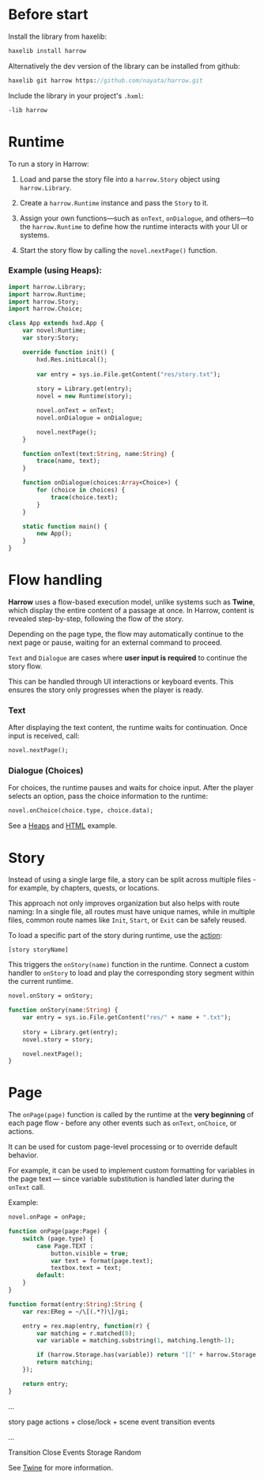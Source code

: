# Before start

Install the library from haxelib:

```haxe
haxelib install harrow
```

Alternatively the dev version of the library can be installed from github:

```haxe
haxelib git harrow https://github.com/nayata/harrow.git
```

Include the library in your project's `.hxml`:

```haxe
-lib harrow
```



# Runtime

To run a story in Harrow:

1. Load and parse the story file into a `harrow.Story` object using `harrow.Library`.

2. Create a `harrow.Runtime` instance and pass the `Story` to it.

3. Assign your own functions—such as `onText`, `onDialogue`, and others—to the `harrow.Runtime` to define how the runtime interacts with your UI or systems.

4. Start the story flow by calling the `novel.nextPage()` function.

### Example (using Heaps):

```haxe
import harrow.Library;
import harrow.Runtime;
import harrow.Story;
import harrow.Choice;

class App extends hxd.App {
	var novel:Runtime;
	var story:Story;

	override function init() {
		hxd.Res.initLocal();
		
		var entry = sys.io.File.getContent("res/story.txt");
		
		story = Library.get(entry);
		novel = new Runtime(story);

		novel.onText = onText;
		novel.onDialogue = onDialogue;

		novel.nextPage(); 
	}

	function onText(text:String, name:String) {
		trace(name, text);
	}

	function onDialogue(choices:Array<Choice>) {
		for (choice in choices) {
			trace(choice.text);
		}
	}

	static function main() { 
		new App(); 
	}
}
```



# Flow handling

**Harrow** uses a flow-based execution model, unlike systems such as **Twine**, which display the entire content of a passage at once. In Harrow, content is revealed step-by-step, following the flow of the story.

Depending on the page type, the flow may automatically continue to the next page or pause, waiting for an external command to proceed.

`Text` and `Dialogue` are cases where **user input is required** to continue the story flow.

This can be handled through UI interactions or keyboard events. This ensures the story only progresses when the player is ready.

### Text

After displaying the text content, the runtime waits for continuation. Once input is received, call:

```haxe
novel.nextPage();
```

### Dialogue (Choices)

For choices, the runtime pauses and waits for choice input.
After the player selects an option, pass the choice information to the runtime:

```haxe
novel.onChoice(choice.type, choice.data);
```


See a [Heaps](https://github.com/nayata/harrow/blob/main/example/src/App.hx) and [HTML](https://github.com/nayata/harrow-twine/blob/main/src/App.hx) example.



# Story

Instead of using a single large file, a story can be split across multiple files - for example, by chapters, quests, or locations.

This approach not only improves organization but also helps with route naming:
In a single file, all routes must have unique names, while in multiple files, common route names like `Init`, `Start`, or `Exit` can be safely reused.

To load a specific part of the story during runtime, use the [action](https://github.com/nayata/harrow/blob/main/Documentation/Writing.md#actions):

```
[story storyName]
```

This triggers the `onStory(name)` function in the runtime.
Connect a custom handler to `onStory` to load and play the corresponding story segment within the current runtime.

```haxe
novel.onStory = onStory;
```


```haxe
function onStory(name:String) {
	var entry = sys.io.File.getContent("res/" + name + ".txt");
		
	story = Library.get(entry);
	novel.story = story;

	novel.nextPage();
}
```



# Page

The `onPage(page)` function is called by the runtime at the **very beginning** of each page flow - before any other events such as `onText`, `onChoice`, or actions.

It can be used for custom page-level processing or to override default behavior.

For example, it can be used to implement custom formatting for variables in the page text — since variable substitution is handled later during the `onText` call.

Example:

```haxe
novel.onPage = onPage;
```


```haxe
function onPage(page:Page) {
	switch (page.type) {
		case Page.TEXT : 
			button.visible = true;
			var text = format(page.text);
			textbox.text = text;
		default:
	}
}
```

```haxe
function format(entry:String):String {
	var rex:EReg = ~/\[(.*?)\]/gi;

	entry = rex.map(entry, function(r) {
		var matching = r.matched(0);
		var variable = matching.substring(1, matching.length-1);

		if (harrow.Storage.has(variable)) return "[[" + harrow.Storage.get(variable) + "]]";
		return matching;
	});

	return entry;
}
```

...

story page actions + close/lock + scene event
transition
events

...

Transition
Close
Events
Storage
Random

See [Twine](Twine.md) for more information.